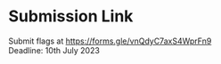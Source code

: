 # Submission Link
Submit flags at https://forms.gle/vnQdyC7axS4WprFn9 <br>
Deadline: 10th July 2023
